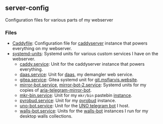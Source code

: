 ## server-config

Configuration files for various parts of my webserver

### Files

- [Caddyfile](Caddyfile): Configuration file for [caddyserver](https://caddyserver.com) instance that powers everything on my webserver.
- [systemd-units](systemd_units): Systemd units for various custom services I have on the webserver.
  - [caddy.service](systemd_units/caddy.service): Unit for the caddyserver instance that powers everything.
  - [daas.service](systemd_units/daas.service): Unit for [daas](https://daas.msfjarvis.website), my demangler web service.
  - [gitea.service](systemd_units/gitea.service): Gitea systemd unit for [git.msfjarvis.website](https://git.msfjarvis.website).
  - [mirror-bot.service](systemd_units/mirror-bot.service), [mirror-bot-2.service](systemd_units/mirror-bot-2.service): Systemd units for my copies of [aria-telegram-mirror-bot](https://github.com/out386/aria-telegram-mirror-bot).
  - [mkr-bin.service](systemd_units/mkr-bin.service): Unit for my `mkr/bin` pastebin [instance](https://bin.msfjarvis.website).
  - [pyrobud.service](systemd_units/pyrobud.service): Unit for my [pyrobud](https://github.com/kdrag0n/pyrobud) instance.
  - [uno-bot.service](systemd_units/uno-bot.service): Unit for the [UNO telegram bot](https://github.com/msfjarvis/mau_mau_bot) I host.
  - [walls-bot.service](systemd_units/walls-bot.service): Units for the [walls-bot](https://github.com/msfjarvis/walls-bot) instances I run for my desktop walls collections.
